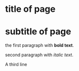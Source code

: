 # title of page
# subtitle of page

the first paragraph with **bold text**.

second paragraph with *italic text*.

A third line
